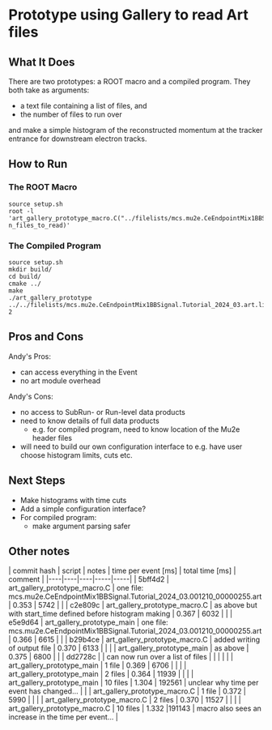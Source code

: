 # Prototype using Gallery to read Art files

## What It Does
There are two prototypes: a ROOT macro and a compiled program. They both take as arguments:
 * a text file containing a list of files, and
 * the number of files to run over

and make a simple histogram of the reconstructed momentum at the tracker entrance for downstream electron tracks.

## How to Run

### The ROOT Macro
```
source setup.sh
root -l 'art_gallery_prototype_macro.C("../filelists/mcs.mu2e.CeEndpointMix1BBSignal.Tutorial_2024_03.art.list", n_files_to_read)'
```

### The Compiled Program
```
source setup.sh
mkdir build/
cd build/
cmake ../
make
./art_gallery_prototype ../../filelists/mcs.mu2e.CeEndpointMix1BBSignal.Tutorial_2024_03.art.list 2
```

## Pros and Cons

Andy's Pros:
 * can access everything in the Event
 * no art module overhead

Andy's Cons:
 * no access to SubRun- or Run-level data products
 * need to know details of full data products
   * e.g. for compiled program, need to know location of the Mu2e header files
 * will need to build our own configuration interface to e.g. have user choose histogram limits, cuts etc.

## Next Steps
* Make histograms with time cuts
* Add a simple configuration interface?
* For compiled program:
  * make argument parsing safer

## Other notes

| commit hash | script | notes | time per event [ms] | total time [ms] | comment |
|----|----|----|-----|-----|
| 5bff4d2 | art_gallery_prototype_macro.C | one file: mcs.mu2e.CeEndpointMix1BBSignal.Tutorial_2024_03.001210_00000255.art | 0.353 | 5742 | |
| c2e809c | art_gallery_prototype_macro.C | as above but with start_time defined before histogram making | 0.367 | 6032 | |
| e5e9d64 | art_gallery_prototype_main | one file: mcs.mu2e.CeEndpointMix1BBSignal.Tutorial_2024_03.001210_00000255.art | 0.366 | 6615 | |
| b29b4ce | art_gallery_prototype_macro.C | added writing of output file | 0.370 | 6133 | |
|  | art_gallery_prototype_main | as above | 0.375 | 6800 | |
| dd2728c |  | can now run over a list of files | | | |
|   | art_gallery_prototype_main | 1 file | 0.369 | 6706 | |
|   | art_gallery_prototype_main | 2 files | 0.364 | 11939 | |
|   | art_gallery_prototype_main | 10 files | 1.304 | 192561 | unclear why time per event has changed... |
|   | art_gallery_prototype_macro.C | 1 file | 0.372 | 5990 | |
|   | art_gallery_prototype_macro.C | 2 files | 0.370 | 11527 | |
|   | art_gallery_prototype_macro.C | 10 files | 1.332 |191143  | macro also sees an increase in the time per event... |


